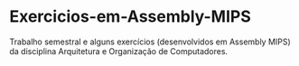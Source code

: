 # Exercicios-em-Assembly-MIPS
Trabalho semestral e alguns exercícios (desenvolvidos em Assembly MIPS) da disciplina Arquitetura e Organização de Computadores.

